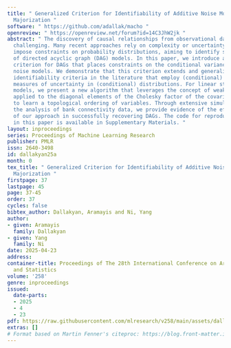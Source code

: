```yaml
---
title: " Generalized Criterion for Identifiability of Additive Noise Models Using
  Majorization "
software: " https://github.com/adallak/macho "
openreview: " https://openreview.net/forum?id=14C3JhW2jk "
abstract: " The discovery of causal relationships from observational data is very
  challenging. Many recent approaches rely on complexity or uncertainty concepts to
  impose constraints on probability distributions, aiming to identify specific classes
  of directed acyclic graph (DAG) models. In this paper, we introduce a novel identifiability
  criterion for DAGs that places constraints on the conditional variances of additive
  noise models. We demonstrate that this criterion extends and generalizes existing
  identifiability criteria in the literature that employ (conditional) variances as
  measures of uncertainty in (conditional) distributions. For linear structural equation
  models, we present a new algorithm that leverages the concept of weak majorization
  applied to the diagonal elements of the Cholesky factor of the covariance matrix
  to learn a topological ordering of variables. Through extensive simulations and
  the analysis of bank connectivity data, we provide evidence of the effectiveness
  of our approach in successfully recovering DAGs. The code for reproducing the results
  in this paper is available in Supplementary Materials. "
layout: inproceedings
series: Proceedings of Machine Learning Research
publisher: PMLR
issn: 2640-3498
id: dallakyan25a
month: 0
tex_title: " Generalized Criterion for Identifiability of Additive Noise Models Using
  Majorization "
firstpage: 37
lastpage: 45
page: 37-45
order: 37
cycles: false
bibtex_author: Dallakyan, Aramayis and Ni, Yang
author:
- given: Aramayis
  family: Dallakyan
- given: Yang
  family: Ni
date: 2025-04-23
address:
container-title: Proceedings of The 28th International Conference on Artificial Intelligence
  and Statistics
volume: '258'
genre: inproceedings
issued:
  date-parts:
  - 2025
  - 4
  - 23
pdf: https://raw.githubusercontent.com/mlresearch/v258/main/assets/dallakyan25a/dallakyan25a.pdf
extras: []
# Format based on Martin Fenner's citeproc: https://blog.front-matter.io/posts/citeproc-yaml-for-bibliographies/
---
```

